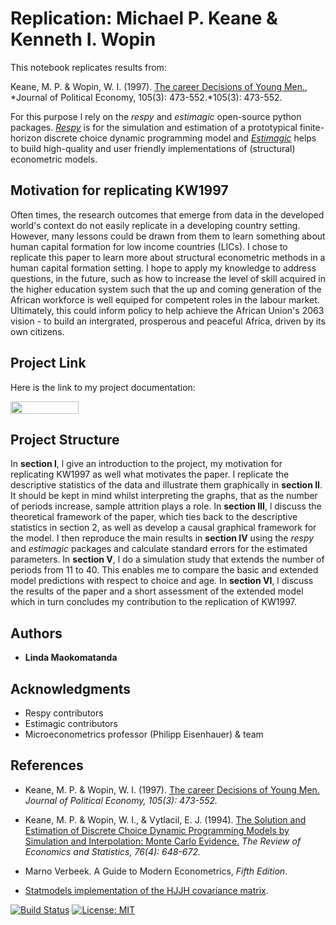 # Replication: Michael P. Keane & Kenneth I. Wopin
This notebook replicates results from:

Keane, M. P. & Wopin, W. I. (1997). [The career Decisions of Young Men.](https://www.jstor.org/stable/10.1086/262080), 
*Journal of Political Economy, 105(3): 473-552.*105(3): 473-552.

For this purpose l rely on the  *respy* and *estimagic* open-source python packages. [*Respy*](https://github.com/OpenSourceEconomics/respy) is for the simulation and estimation of a prototypical finite-horizon discrete choice dynamic programming model and [*Estimagic*](https://github.com/OpenSourceEconomics/estimagic) helps to build high-quality and user friendly implementations of (structural) econometric models.

## Motivation for replicating KW1997

Often times, the research outcomes that emerge from data in the developed world's context do not easily replicate in a developing country setting. However, many lessons could be drawn from them to learn something about human capital formation for low income countries (LICs). I chose to replicate this paper to learn more about structural econometric methods in a human capital formation setting. I hope to apply my knowledge to address questions, in the future, such as how to increase the level of skill acquired in the higher education system such that the up and coming generation of the African workforce is well equiped for competent roles in the labour market. Ultimately, this could inform policy to help achieve the African Union's 2063 vision - to build an intergrated, prosperous and peaceful Africa, driven by its own citizens.

## Project Link
Here is the link to my project documentation:

<a href="https://nbviewer.jupyter.org/github/HumanCapitalAnalysis/student-project-lindamaok899/blob/master/student_project.ipynb"
   target="_parent">
   <img align="center" 
  src="https://raw.githubusercontent.com/jupyter/design/master/logos/Badges/nbviewer_badge.png" 
      width="109" height="20">
</a> 

## Project Structure
In **section I**, l give an introduction to the project, my motivation for replicating KW1997 as well what motivates the paper. I replicate the descriptive statistics of the data and illustrate them graphically in **section II**. It should be kept in mind whilst interpreting the graphs, that as the number of periods increase, sample attrition plays a role. In **section III**, l discuss the theoretical framework of the paper, which ties back to the descriptive statistics in section 2, as well as develop a causal graphical framework for the model. I then reproduce the main results in **section IV** using the *respy* and *estimagic* packages and calculate standard errors for the estimated parameters. In **section V**, l do a simulation study that extends the number of periods from 11 to 40. This enables me to compare the basic and extended model predictions with respect to choice and age. In **section VI**, l discuss the results of the paper and a short assessment of the extended model which in turn concludes my contribution to the replication of KW1997.



## Authors

* **Linda Maokomatanda** 

## Acknowledgments

* Respy contributors
* Estimagic contributors
* Microeconometrics professor (Philipp Eisenhauer) & team

## References

- Keane, M. P. & Wopin, W. I. (1997). [The career Decisions of Young Men.](https://www.jstor.org/stable/10.1086/262080)
 *Journal of Political Economy, 105(3): 473-552.*
 
- Keane, M. P. & Wopin, W. I., & Vytlacil, E. J. (1994). 
[The Solution and Estimation of Discrete Choice Dynamic Programming Models by Simulation and Interpolation: Monte Carlo Evidence.](https://www.jstor.org/stable/2109768)  *The Review of Economics and Statistics, 76(4): 648-672.*

- Marno Verbeek. A Guide to Modern Econometrics, *Fifth Edition*.

- [Statmodels implementation of the HJJH covariance matrix](https://tinyurl.com/yym5d4cw).



[![Build Status](https://travis-ci.org/HumanCapitalAnalysis/student-project-lindamaok899.svg?branch=lindamaok899)](https://travis-ci.org/HumanCapitalAnalysis/student-project-lindamaok899) [![License: MIT](https://img.shields.io/badge/License-MIT-blue.svg)](HumanCapitalAnalysis/student-project-template/blob/master/LICENSE)
